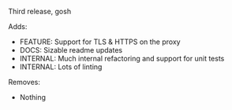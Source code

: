 Third release, gosh

Adds:

- FEATURE: Support for TLS & HTTPS on the proxy
- DOCS: Sizable readme updates
- INTERNAL: Much internal refactoring and support for unit tests
- INTERNAL: Lots of linting

Removes:

- Nothing
